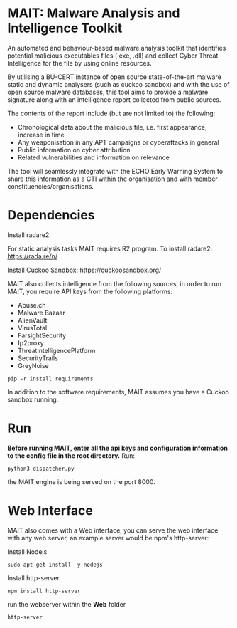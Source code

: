 # MAIT: Malware Analysis and Intelligence Toolkit

An automated and behaviour-based malware analysis toolkit that identifies potential malicious executables files (.exe, .dll) and collect Cyber Threat Intelligence for the file by using online resources.  

By utilising a BU-CERT instance of open source state-of-the-art malware static and dynamic analysers (such as cuckoo sandbox) and with the use of open source malware databases, this tool aims to provide a malware signature along with an intelligence report collected from public sources.  

The contents of the report include (but are not limited to) the following;  

* Chronological data about the malicious file, i.e. first appearance, increase in time  
* Any weaponisation in any APT campaigns or cyberattacks in general 
* Public information on cyber attribution 
* Related vulnerabilities and information on relevance 

The tool will seamlessly integrate with the ECHO Early Warning System to share this information as a CTI within the organisation and with member constituencies/organisations. 

# Dependencies
Install radare2: 

For static analysis tasks MAIT requires R2 program. To install radare2:
https://rada.re/n/

Install Cuckoo Sandbox:
https://cuckoosandbox.org/

MAIT also collects intelligence from the following sources, in order to run MAIT, you require API keys from the following platforms: 

* Abuse.ch
* Malware Bazaar
* AlienVault
* VirusTotal
* FarsightSecurity
* Ip2proxy
* ThreatIntelligencePlatform
* SecurityTrails
* GreyNoise

```
pip -r install requirements
```

In addition to the software requirements, MAIT assumes you have a Cuckoo sandbox running. 

# Run
**Before running MAIT, enter all the api keys and configuration information to the config file in the root directory.**
Run:

```
python3 dispatcher.py
```
the MAIT engine is being served on the port 8000. 

# Web Interface
MAIT also comes with a Web interface, you can serve the web interface with any web server, an example server would be npm's http-server:

Install Nodejs 
```
sudo apt-get install -y nodejs
```
Install http-server
```
npm install http-server
```
run the webserver within the **Web** folder
```
http-server
```










